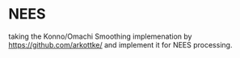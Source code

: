 # NEES
taking the Konno/Omachi Smoothing implemenation by https://github.com/arkottke/ and implement it for NEES processing.
